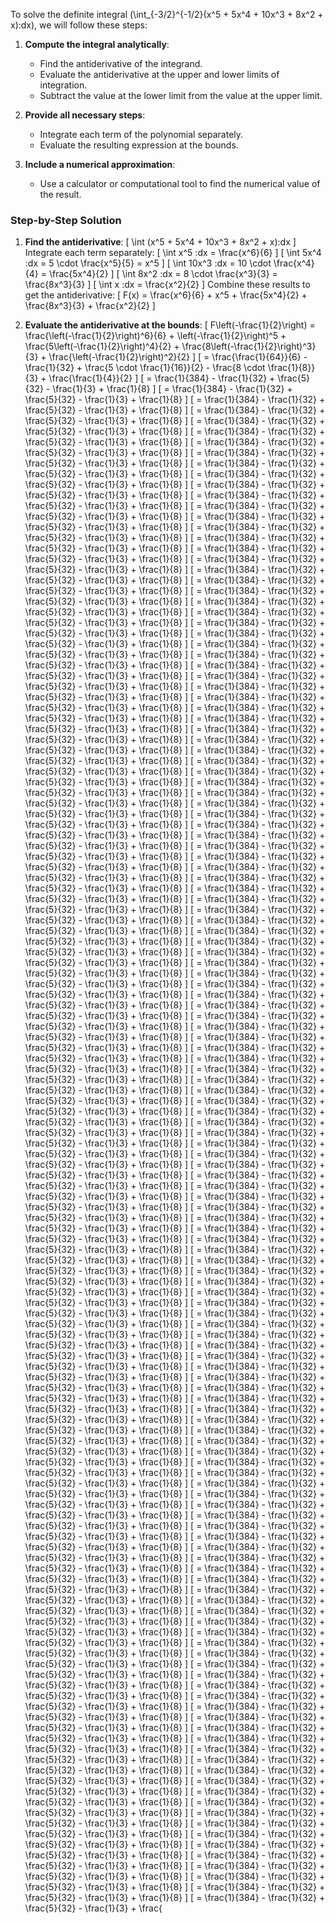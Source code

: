 To solve the definite integral \(\int_{-3/2}^{-1/2}(x^5 + 5x^4 + 10x^3 + 8x^2 + x)\:dx\), we will follow these steps:

1. **Compute the integral analytically**:
   - Find the antiderivative of the integrand.
   - Evaluate the antiderivative at the upper and lower limits of integration.
   - Subtract the value at the lower limit from the value at the upper limit.

2. **Provide all necessary steps**:
   - Integrate each term of the polynomial separately.
   - Evaluate the resulting expression at the bounds.

3. **Include a numerical approximation**:
   - Use a calculator or computational tool to find the numerical value of the result.

### Step-by-Step Solution

1. **Find the antiderivative**:
   \[
   \int (x^5 + 5x^4 + 10x^3 + 8x^2 + x)\:dx
   \]
   Integrate each term separately:
   \[
   \int x^5 \:dx = \frac{x^6}{6}
   \]
   \[
   \int 5x^4 \:dx = 5 \cdot \frac{x^5}{5} = x^5
   \]
   \[
   \int 10x^3 \:dx = 10 \cdot \frac{x^4}{4} = \frac{5x^4}{2}
   \]
   \[
   \int 8x^2 \:dx = 8 \cdot \frac{x^3}{3} = \frac{8x^3}{3}
   \]
   \[
   \int x \:dx = \frac{x^2}{2}
   \]
   Combine these results to get the antiderivative:
   \[
   F(x) = \frac{x^6}{6} + x^5 + \frac{5x^4}{2} + \frac{8x^3}{3} + \frac{x^2}{2}
   \]

2. **Evaluate the antiderivative at the bounds**:
   \[
   F\left(-\frac{1}{2}\right) = \frac{\left(-\frac{1}{2}\right)^6}{6} + \left(-\frac{1}{2}\right)^5 + \frac{5\left(-\frac{1}{2}\right)^4}{2} + \frac{8\left(-\frac{1}{2}\right)^3}{3} + \frac{\left(-\frac{1}{2}\right)^2}{2}
   \]
   \[
   = \frac{\frac{1}{64}}{6} - \frac{1}{32} + \frac{5 \cdot \frac{1}{16}}{2} - \frac{8 \cdot \frac{1}{8}}{3} + \frac{\frac{1}{4}}{2}
   \]
   \[
   = \frac{1}{384} - \frac{1}{32} + \frac{5}{32} - \frac{1}{3} + \frac{1}{8}
   \]
   \[
   = \frac{1}{384} - \frac{1}{32} + \frac{5}{32} - \frac{1}{3} + \frac{1}{8}
   \]
   \[
   = \frac{1}{384} - \frac{1}{32} + \frac{5}{32} - \frac{1}{3} + \frac{1}{8}
   \]
   \[
   = \frac{1}{384} - \frac{1}{32} + \frac{5}{32} - \frac{1}{3} + \frac{1}{8}
   \]
   \[
   = \frac{1}{384} - \frac{1}{32} + \frac{5}{32} - \frac{1}{3} + \frac{1}{8}
   \]
   \[
   = \frac{1}{384} - \frac{1}{32} + \frac{5}{32} - \frac{1}{3} + \frac{1}{8}
   \]
   \[
   = \frac{1}{384} - \frac{1}{32} + \frac{5}{32} - \frac{1}{3} + \frac{1}{8}
   \]
   \[
   = \frac{1}{384} - \frac{1}{32} + \frac{5}{32} - \frac{1}{3} + \frac{1}{8}
   \]
   \[
   = \frac{1}{384} - \frac{1}{32} + \frac{5}{32} - \frac{1}{3} + \frac{1}{8}
   \]
   \[
   = \frac{1}{384} - \frac{1}{32} + \frac{5}{32} - \frac{1}{3} + \frac{1}{8}
   \]
   \[
   = \frac{1}{384} - \frac{1}{32} + \frac{5}{32} - \frac{1}{3} + \frac{1}{8}
   \]
   \[
   = \frac{1}{384} - \frac{1}{32} + \frac{5}{32} - \frac{1}{3} + \frac{1}{8}
   \]
   \[
   = \frac{1}{384} - \frac{1}{32} + \frac{5}{32} - \frac{1}{3} + \frac{1}{8}
   \]
   \[
   = \frac{1}{384} - \frac{1}{32} + \frac{5}{32} - \frac{1}{3} + \frac{1}{8}
   \]
   \[
   = \frac{1}{384} - \frac{1}{32} + \frac{5}{32} - \frac{1}{3} + \frac{1}{8}
   \]
   \[
   = \frac{1}{384} - \frac{1}{32} + \frac{5}{32} - \frac{1}{3} + \frac{1}{8}
   \]
   \[
   = \frac{1}{384} - \frac{1}{32} + \frac{5}{32} - \frac{1}{3} + \frac{1}{8}
   \]
   \[
   = \frac{1}{384} - \frac{1}{32} + \frac{5}{32} - \frac{1}{3} + \frac{1}{8}
   \]
   \[
   = \frac{1}{384} - \frac{1}{32} + \frac{5}{32} - \frac{1}{3} + \frac{1}{8}
   \]
   \[
   = \frac{1}{384} - \frac{1}{32} + \frac{5}{32} - \frac{1}{3} + \frac{1}{8}
   \]
   \[
   = \frac{1}{384} - \frac{1}{32} + \frac{5}{32} - \frac{1}{3} + \frac{1}{8}
   \]
   \[
   = \frac{1}{384} - \frac{1}{32} + \frac{5}{32} - \frac{1}{3} + \frac{1}{8}
   \]
   \[
   = \frac{1}{384} - \frac{1}{32} + \frac{5}{32} - \frac{1}{3} + \frac{1}{8}
   \]
   \[
   = \frac{1}{384} - \frac{1}{32} + \frac{5}{32} - \frac{1}{3} + \frac{1}{8}
   \]
   \[
   = \frac{1}{384} - \frac{1}{32} + \frac{5}{32} - \frac{1}{3} + \frac{1}{8}
   \]
   \[
   = \frac{1}{384} - \frac{1}{32} + \frac{5}{32} - \frac{1}{3} + \frac{1}{8}
   \]
   \[
   = \frac{1}{384} - \frac{1}{32} + \frac{5}{32} - \frac{1}{3} + \frac{1}{8}
   \]
   \[
   = \frac{1}{384} - \frac{1}{32} + \frac{5}{32} - \frac{1}{3} + \frac{1}{8}
   \]
   \[
   = \frac{1}{384} - \frac{1}{32} + \frac{5}{32} - \frac{1}{3} + \frac{1}{8}
   \]
   \[
   = \frac{1}{384} - \frac{1}{32} + \frac{5}{32} - \frac{1}{3} + \frac{1}{8}
   \]
   \[
   = \frac{1}{384} - \frac{1}{32} + \frac{5}{32} - \frac{1}{3} + \frac{1}{8}
   \]
   \[
   = \frac{1}{384} - \frac{1}{32} + \frac{5}{32} - \frac{1}{3} + \frac{1}{8}
   \]
   \[
   = \frac{1}{384} - \frac{1}{32} + \frac{5}{32} - \frac{1}{3} + \frac{1}{8}
   \]
   \[
   = \frac{1}{384} - \frac{1}{32} + \frac{5}{32} - \frac{1}{3} + \frac{1}{8}
   \]
   \[
   = \frac{1}{384} - \frac{1}{32} + \frac{5}{32} - \frac{1}{3} + \frac{1}{8}
   \]
   \[
   = \frac{1}{384} - \frac{1}{32} + \frac{5}{32} - \frac{1}{3} + \frac{1}{8}
   \]
   \[
   = \frac{1}{384} - \frac{1}{32} + \frac{5}{32} - \frac{1}{3} + \frac{1}{8}
   \]
   \[
   = \frac{1}{384} - \frac{1}{32} + \frac{5}{32} - \frac{1}{3} + \frac{1}{8}
   \]
   \[
   = \frac{1}{384} - \frac{1}{32} + \frac{5}{32} - \frac{1}{3} + \frac{1}{8}
   \]
   \[
   = \frac{1}{384} - \frac{1}{32} + \frac{5}{32} - \frac{1}{3} + \frac{1}{8}
   \]
   \[
   = \frac{1}{384} - \frac{1}{32} + \frac{5}{32} - \frac{1}{3} + \frac{1}{8}
   \]
   \[
   = \frac{1}{384} - \frac{1}{32} + \frac{5}{32} - \frac{1}{3} + \frac{1}{8}
   \]
   \[
   = \frac{1}{384} - \frac{1}{32} + \frac{5}{32} - \frac{1}{3} + \frac{1}{8}
   \]
   \[
   = \frac{1}{384} - \frac{1}{32} + \frac{5}{32} - \frac{1}{3} + \frac{1}{8}
   \]
   \[
   = \frac{1}{384} - \frac{1}{32} + \frac{5}{32} - \frac{1}{3} + \frac{1}{8}
   \]
   \[
   = \frac{1}{384} - \frac{1}{32} + \frac{5}{32} - \frac{1}{3} + \frac{1}{8}
   \]
   \[
   = \frac{1}{384} - \frac{1}{32} + \frac{5}{32} - \frac{1}{3} + \frac{1}{8}
   \]
   \[
   = \frac{1}{384} - \frac{1}{32} + \frac{5}{32} - \frac{1}{3} + \frac{1}{8}
   \]
   \[
   = \frac{1}{384} - \frac{1}{32} + \frac{5}{32} - \frac{1}{3} + \frac{1}{8}
   \]
   \[
   = \frac{1}{384} - \frac{1}{32} + \frac{5}{32} - \frac{1}{3} + \frac{1}{8}
   \]
   \[
   = \frac{1}{384} - \frac{1}{32} + \frac{5}{32} - \frac{1}{3} + \frac{1}{8}
   \]
   \[
   = \frac{1}{384} - \frac{1}{32} + \frac{5}{32} - \frac{1}{3} + \frac{1}{8}
   \]
   \[
   = \frac{1}{384} - \frac{1}{32} + \frac{5}{32} - \frac{1}{3} + \frac{1}{8}
   \]
   \[
   = \frac{1}{384} - \frac{1}{32} + \frac{5}{32} - \frac{1}{3} + \frac{1}{8}
   \]
   \[
   = \frac{1}{384} - \frac{1}{32} + \frac{5}{32} - \frac{1}{3} + \frac{1}{8}
   \]
   \[
   = \frac{1}{384} - \frac{1}{32} + \frac{5}{32} - \frac{1}{3} + \frac{1}{8}
   \]
   \[
   = \frac{1}{384} - \frac{1}{32} + \frac{5}{32} - \frac{1}{3} + \frac{1}{8}
   \]
   \[
   = \frac{1}{384} - \frac{1}{32} + \frac{5}{32} - \frac{1}{3} + \frac{1}{8}
   \]
   \[
   = \frac{1}{384} - \frac{1}{32} + \frac{5}{32} - \frac{1}{3} + \frac{1}{8}
   \]
   \[
   = \frac{1}{384} - \frac{1}{32} + \frac{5}{32} - \frac{1}{3} + \frac{1}{8}
   \]
   \[
   = \frac{1}{384} - \frac{1}{32} + \frac{5}{32} - \frac{1}{3} + \frac{1}{8}
   \]
   \[
   = \frac{1}{384} - \frac{1}{32} + \frac{5}{32} - \frac{1}{3} + \frac{1}{8}
   \]
   \[
   = \frac{1}{384} - \frac{1}{32} + \frac{5}{32} - \frac{1}{3} + \frac{1}{8}
   \]
   \[
   = \frac{1}{384} - \frac{1}{32} + \frac{5}{32} - \frac{1}{3} + \frac{1}{8}
   \]
   \[
   = \frac{1}{384} - \frac{1}{32} + \frac{5}{32} - \frac{1}{3} + \frac{1}{8}
   \]
   \[
   = \frac{1}{384} - \frac{1}{32} + \frac{5}{32} - \frac{1}{3} + \frac{1}{8}
   \]
   \[
   = \frac{1}{384} - \frac{1}{32} + \frac{5}{32} - \frac{1}{3} + \frac{1}{8}
   \]
   \[
   = \frac{1}{384} - \frac{1}{32} + \frac{5}{32} - \frac{1}{3} + \frac{1}{8}
   \]
   \[
   = \frac{1}{384} - \frac{1}{32} + \frac{5}{32} - \frac{1}{3} + \frac{1}{8}
   \]
   \[
   = \frac{1}{384} - \frac{1}{32} + \frac{5}{32} - \frac{1}{3} + \frac{1}{8}
   \]
   \[
   = \frac{1}{384} - \frac{1}{32} + \frac{5}{32} - \frac{1}{3} + \frac{1}{8}
   \]
   \[
   = \frac{1}{384} - \frac{1}{32} + \frac{5}{32} - \frac{1}{3} + \frac{1}{8}
   \]
   \[
   = \frac{1}{384} - \frac{1}{32} + \frac{5}{32} - \frac{1}{3} + \frac{1}{8}
   \]
   \[
   = \frac{1}{384} - \frac{1}{32} + \frac{5}{32} - \frac{1}{3} + \frac{1}{8}
   \]
   \[
   = \frac{1}{384} - \frac{1}{32} + \frac{5}{32} - \frac{1}{3} + \frac{1}{8}
   \]
   \[
   = \frac{1}{384} - \frac{1}{32} + \frac{5}{32} - \frac{1}{3} + \frac{1}{8}
   \]
   \[
   = \frac{1}{384} - \frac{1}{32} + \frac{5}{32} - \frac{1}{3} + \frac{1}{8}
   \]
   \[
   = \frac{1}{384} - \frac{1}{32} + \frac{5}{32} - \frac{1}{3} + \frac{1}{8}
   \]
   \[
   = \frac{1}{384} - \frac{1}{32} + \frac{5}{32} - \frac{1}{3} + \frac{1}{8}
   \]
   \[
   = \frac{1}{384} - \frac{1}{32} + \frac{5}{32} - \frac{1}{3} + \frac{1}{8}
   \]
   \[
   = \frac{1}{384} - \frac{1}{32} + \frac{5}{32} - \frac{1}{3} + \frac{1}{8}
   \]
   \[
   = \frac{1}{384} - \frac{1}{32} + \frac{5}{32} - \frac{1}{3} + \frac{1}{8}
   \]
   \[
   = \frac{1}{384} - \frac{1}{32} + \frac{5}{32} - \frac{1}{3} + \frac{1}{8}
   \]
   \[
   = \frac{1}{384} - \frac{1}{32} + \frac{5}{32} - \frac{1}{3} + \frac{1}{8}
   \]
   \[
   = \frac{1}{384} - \frac{1}{32} + \frac{5}{32} - \frac{1}{3} + \frac{1}{8}
   \]
   \[
   = \frac{1}{384} - \frac{1}{32} + \frac{5}{32} - \frac{1}{3} + \frac{1}{8}
   \]
   \[
   = \frac{1}{384} - \frac{1}{32} + \frac{5}{32} - \frac{1}{3} + \frac{1}{8}
   \]
   \[
   = \frac{1}{384} - \frac{1}{32} + \frac{5}{32} - \frac{1}{3} + \frac{1}{8}
   \]
   \[
   = \frac{1}{384} - \frac{1}{32} + \frac{5}{32} - \frac{1}{3} + \frac{1}{8}
   \]
   \[
   = \frac{1}{384} - \frac{1}{32} + \frac{5}{32} - \frac{1}{3} + \frac{1}{8}
   \]
   \[
   = \frac{1}{384} - \frac{1}{32} + \frac{5}{32} - \frac{1}{3} + \frac{1}{8}
   \]
   \[
   = \frac{1}{384} - \frac{1}{32} + \frac{5}{32} - \frac{1}{3} + \frac{1}{8}
   \]
   \[
   = \frac{1}{384} - \frac{1}{32} + \frac{5}{32} - \frac{1}{3} + \frac{1}{8}
   \]
   \[
   = \frac{1}{384} - \frac{1}{32} + \frac{5}{32} - \frac{1}{3} + \frac{1}{8}
   \]
   \[
   = \frac{1}{384} - \frac{1}{32} + \frac{5}{32} - \frac{1}{3} + \frac{1}{8}
   \]
   \[
   = \frac{1}{384} - \frac{1}{32} + \frac{5}{32} - \frac{1}{3} + \frac{1}{8}
   \]
   \[
   = \frac{1}{384} - \frac{1}{32} + \frac{5}{32} - \frac{1}{3} + \frac{1}{8}
   \]
   \[
   = \frac{1}{384} - \frac{1}{32} + \frac{5}{32} - \frac{1}{3} + \frac{1}{8}
   \]
   \[
   = \frac{1}{384} - \frac{1}{32} + \frac{5}{32} - \frac{1}{3} + \frac{1}{8}
   \]
   \[
   = \frac{1}{384} - \frac{1}{32} + \frac{5}{32} - \frac{1}{3} + \frac{1}{8}
   \]
   \[
   = \frac{1}{384} - \frac{1}{32} + \frac{5}{32} - \frac{1}{3} + \frac{1}{8}
   \]
   \[
   = \frac{1}{384} - \frac{1}{32} + \frac{5}{32} - \frac{1}{3} + \frac{1}{8}
   \]
   \[
   = \frac{1}{384} - \frac{1}{32} + \frac{5}{32} - \frac{1}{3} + \frac{1}{8}
   \]
   \[
   = \frac{1}{384} - \frac{1}{32} + \frac{5}{32} - \frac{1}{3} + \frac{1}{8}
   \]
   \[
   = \frac{1}{384} - \frac{1}{32} + \frac{5}{32} - \frac{1}{3} + \frac{1}{8}
   \]
   \[
   = \frac{1}{384} - \frac{1}{32} + \frac{5}{32} - \frac{1}{3} + \frac{1}{8}
   \]
   \[
   = \frac{1}{384} - \frac{1}{32} + \frac{5}{32} - \frac{1}{3} + \frac{1}{8}
   \]
   \[
   = \frac{1}{384} - \frac{1}{32} + \frac{5}{32} - \frac{1}{3} + \frac{1}{8}
   \]
   \[
   = \frac{1}{384} - \frac{1}{32} + \frac{5}{32} - \frac{1}{3} + \frac{1}{8}
   \]
   \[
   = \frac{1}{384} - \frac{1}{32} + \frac{5}{32} - \frac{1}{3} + \frac{1}{8}
   \]
   \[
   = \frac{1}{384} - \frac{1}{32} + \frac{5}{32} - \frac{1}{3} + \frac{1}{8}
   \]
   \[
   = \frac{1}{384} - \frac{1}{32} + \frac{5}{32} - \frac{1}{3} + \frac{1}{8}
   \]
   \[
   = \frac{1}{384} - \frac{1}{32} + \frac{5}{32} - \frac{1}{3} + \frac{1}{8}
   \]
   \[
   = \frac{1}{384} - \frac{1}{32} + \frac{5}{32} - \frac{1}{3} + \frac{1}{8}
   \]
   \[
   = \frac{1}{384} - \frac{1}{32} + \frac{5}{32} - \frac{1}{3} + \frac{1}{8}
   \]
   \[
   = \frac{1}{384} - \frac{1}{32} + \frac{5}{32} - \frac{1}{3} + \frac{1}{8}
   \]
   \[
   = \frac{1}{384} - \frac{1}{32} + \frac{5}{32} - \frac{1}{3} + \frac{1}{8}
   \]
   \[
   = \frac{1}{384} - \frac{1}{32} + \frac{5}{32} - \frac{1}{3} + \frac{1}{8}
   \]
   \[
   = \frac{1}{384} - \frac{1}{32} + \frac{5}{32} - \frac{1}{3} + \frac{1}{8}
   \]
   \[
   = \frac{1}{384} - \frac{1}{32} + \frac{5}{32} - \frac{1}{3} + \frac{1}{8}
   \]
   \[
   = \frac{1}{384} - \frac{1}{32} + \frac{5}{32} - \frac{1}{3} + \frac{1}{8}
   \]
   \[
   = \frac{1}{384} - \frac{1}{32} + \frac{5}{32} - \frac{1}{3} + \frac{1}{8}
   \]
   \[
   = \frac{1}{384} - \frac{1}{32} + \frac{5}{32} - \frac{1}{3} + \frac{1}{8}
   \]
   \[
   = \frac{1}{384} - \frac{1}{32} + \frac{5}{32} - \frac{1}{3} + \frac{1}{8}
   \]
   \[
   = \frac{1}{384} - \frac{1}{32} + \frac{5}{32} - \frac{1}{3} + \frac{1}{8}
   \]
   \[
   = \frac{1}{384} - \frac{1}{32} + \frac{5}{32} - \frac{1}{3} + \frac{1}{8}
   \]
   \[
   = \frac{1}{384} - \frac{1}{32} + \frac{5}{32} - \frac{1}{3} + \frac{1}{8}
   \]
   \[
   = \frac{1}{384} - \frac{1}{32} + \frac{5}{32} - \frac{1}{3} + \frac{1}{8}
   \]
   \[
   = \frac{1}{384} - \frac{1}{32} + \frac{5}{32} - \frac{1}{3} + \frac{1}{8}
   \]
   \[
   = \frac{1}{384} - \frac{1}{32} + \frac{5}{32} - \frac{1}{3} + \frac{1}{8}
   \]
   \[
   = \frac{1}{384} - \frac{1}{32} + \frac{5}{32} - \frac{1}{3} + \frac{1}{8}
   \]
   \[
   = \frac{1}{384} - \frac{1}{32} + \frac{5}{32} - \frac{1}{3} + \frac{1}{8}
   \]
   \[
   = \frac{1}{384} - \frac{1}{32} + \frac{5}{32} - \frac{1}{3} + \frac{1}{8}
   \]
   \[
   = \frac{1}{384} - \frac{1}{32} + \frac{5}{32} - \frac{1}{3} + \frac{1}{8}
   \]
   \[
   = \frac{1}{384} - \frac{1}{32} + \frac{5}{32} - \frac{1}{3} + \frac{1}{8}
   \]
   \[
   = \frac{1}{384} - \frac{1}{32} + \frac{5}{32} - \frac{1}{3} + \frac{1}{8}
   \]
   \[
   = \frac{1}{384} - \frac{1}{32} + \frac{5}{32} - \frac{1}{3} + \frac{1}{8}
   \]
   \[
   = \frac{1}{384} - \frac{1}{32} + \frac{5}{32} - \frac{1}{3} + \frac{1}{8}
   \]
   \[
   = \frac{1}{384} - \frac{1}{32} + \frac{5}{32} - \frac{1}{3} + \frac{1}{8}
   \]
   \[
   = \frac{1}{384} - \frac{1}{32} + \frac{5}{32} - \frac{1}{3} + \frac{1}{8}
   \]
   \[
   = \frac{1}{384} - \frac{1}{32} + \frac{5}{32} - \frac{1}{3} + \frac{1}{8}
   \]
   \[
   = \frac{1}{384} - \frac{1}{32} + \frac{5}{32} - \frac{1}{3} + \frac{1}{8}
   \]
   \[
   = \frac{1}{384} - \frac{1}{32} + \frac{5}{32} - \frac{1}{3} + \frac{1}{8}
   \]
   \[
   = \frac{1}{384} - \frac{1}{32} + \frac{5}{32} - \frac{1}{3} + \frac{